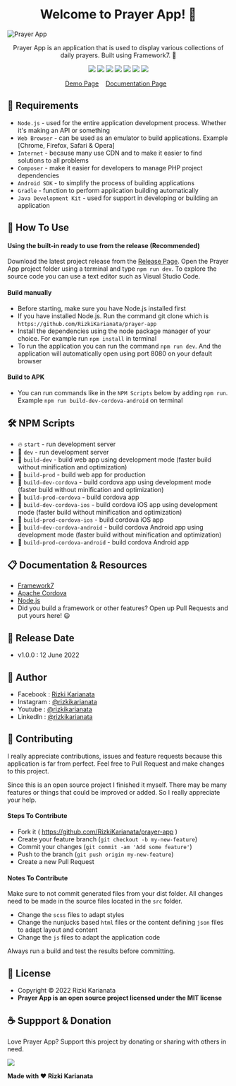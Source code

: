 <h1 align="center">Welcome to Prayer App! 👋 </h1>

![Prayer App](https://user-images.githubusercontent.com/52366240/173229374-46f83fc1-e51a-4cd8-8939-b90d2513aa51.png)

<p align="center">Prayer App is an application that is used to display various collections of daily prayers. Built using Framework7. 💖 </p>

<p align="center">
<img src="https://img.shields.io/github/contributors/RizkiKarianata/prayer-app?style=flat-square">
<img src="https://img.shields.io/github/issues/RizkiKarianata/prayer-app?style=flat-square">
<img src="https://img.shields.io/github/stars/RizkiKarianata/prayer-app?style=flat-square"> 
<img src="https://img.shields.io/github/forks/RizkiKarianata/prayer-app?style=flat-square">
<img src="https://img.shields.io/github/last-commit/RizkiKarianata/prayer-app.svg?style=flat-square">
<img src="https://img.shields.io/github/languages/code-size/RizkiKarianata/prayer-app?style=flat-square">
<img src="https://img.shields.io/github/license/RizkiKarianata/prayer-app?style=flat-square">
</p>

<p align="center">
<a href="https://karianata.com/prayer-app/demo">Demo Page</a>&nbsp;&nbsp;&nbsp;
<a href="https://karianata.com/prayer-app/docs">Documentation Page</a>&nbsp;&nbsp;&nbsp;
</p>

## 💾 Requirements

* `Node.js` - used for the entire application development process. Whether it's making an API or something
* `Web Browser` - can be used as an emulator to build applications. Example [Chrome, Firefox, Safari & Opera]
* `Internet` - because many use CDN and to make it easier to find solutions to all problems
* `Composer` - make it easier for developers to manage PHP project dependencies
* `Android SDK` - to simplify the process of building applications
* `Gradle` - function to perform application building automatically
* `Java Development Kit` - used for support in developing or building an application

## 🎯 How To Use

#### Using the built-in ready to use from the release (Recommended)

Download the latest project release from the [Release Page](https://github.com/RizkiKarianata/prayer-app "Release Page"). Open the Prayer App project folder using a terminal and type `npm run dev`. To explore the source code you can use a text editor such as Visual Studio Code.

#### Build manually

* Before starting, make sure you have Node.js installed first
* If you have installed Node.js. Run the command git clone which is `https://github.com/RizkiKarianata/prayer-app`
* Install the dependencies using the node package manager of your choice. For example run `npm install` in terminal
* To run the application you can run the command `npm run dev`. And the application will automatically open using port 8080 on your default browser

#### Build to APK

* You can run commands like in the `NPM Scripts` below by adding `npm run`. Example `npm run build-dev-cordova-android` on terminal

## 🛠 NPM Scripts

* 🔥 `start` - run development server
* 🔧 `dev` - run development server
* 🔧 `build-dev` - build web app using development mode (faster build without minification and optimization)
* 🔧 `build-prod` - build web app for production
* 📱 `build-dev-cordova` - build cordova app using development mode (faster build without minification and optimization)
* 📱 `build-prod-cordova` - build cordova app
* 📱 `build-dev-cordova-ios` - build cordova iOS app using development mode (faster build without minification and optimization)
* 📱 `build-prod-cordova-ios` - build cordova iOS app
* 📱 `build-dev-cordova-android` - build cordova Android app using development mode (faster build without minification and optimization)
* 📱 `build-prod-cordova-android` - build cordova Android app

## 📋 Documentation & Resources

* [Framework7](https://framework7.io/)
* [Apache Cordova](https://cordova.apache.org/)
* [Node.js](https://nodejs.org/en/)
* Did you build a framework or other features? Open up Pull Requests and put yours here! 😃

## 📆 Release Date

* v1.0.0 : 12 June 2022

## 🧑 Author

* Facebook : <a href="https://www.facebook.com/rizky.slankers.3386"> Rizki Karianata</a>
* Instagram : <a href="https://www.instagram.com/rizkikarianata"> @rizkikarianata</a>
* Youtube : <a href="https://www.youtube.com/channel/UCwhkJwsq6swJrerdP0tixJA"> @rizkikarianata</a>
* LinkedIn :  <a href="https://www.linkedin.com/in/rizkikarianata"> @rizkikarianata</a>

## 🤝 Contributing

<p>I really appreciate contributions, issues and feature requests because this application is far from perfect. Feel free to Pull Request and make changes to this project.</p>
<p>Since this is an open source project I finished it myself. There may be many features or things that could be improved or added. So I really appreciate your help.</p>

#### Steps To Contribute

* Fork it ( https://github.com/RizkiKarianata/prayer-app )
* Create your feature branch (`git checkout -b my-new-feature`)
* Commit your changes (`git commit -am 'Add some feature'`)
* Push to the branch (`git push origin my-new-feature`)
* Create a new Pull Request

#### Notes To Contribute

Make sure to not commit generated files from your dist folder. All changes need to be made in the source files located in the `src` folder.

* Change the `scss` files to adapt styles
* Change the nunjucks based `html` files or the content defining `json` files to adapt layout and content
* Change the `js` files to adapt the application code

Always run a build and test the results before committing.

## 📝 License

* Copyright © 2022 Rizki Karianata
* **Prayer App is an open source project licensed under the MIT license**

## ☕️ Suppport & Donation

Love Prayer App? Support this project by donating or sharing with others in need.

<a href="https://www.buymeacoffee.com/rizkikarianata"><img src="https://img.shields.io/badge/Buy_Me_A_Coffee-FFDD00?style=for-the-badge&logo=buy-me-a-coffee&logoColor=black"/> </a>

**Made with ❤️ Rizki Karianata**
